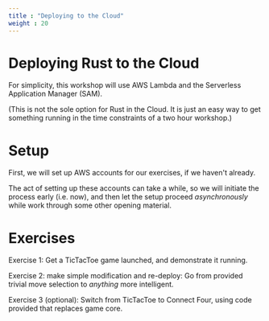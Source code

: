 ```yaml
---
title : "Deploying to the Cloud"
weight : 20
---
```


# Deploying Rust to the Cloud

For simplicity, this workshop will use AWS Lambda and the Serverless Application
Manager (SAM).

(This is not the sole option for Rust in the Cloud. It is just an easy way to
get something running in the time constraints of a two hour workshop.)

# Setup

First, we will set up AWS accounts for our exercises, if we haven't already.

The act of setting up these accounts can take a while, so we will initiate the
process early (i.e. now), and then let the setup proceed *asynchronously* while
work through some other opening material.


# Exercises

Exercise 1: Get a TicTacToe game launched, and demonstrate it running.

Exercise 2: make simple modification and re-deploy: Go from provided trivial
move selection to *anything* more intelligent.

Exercise 3 (optional): Switch from TicTacToe to Connect Four, using code
provided that replaces game core.

